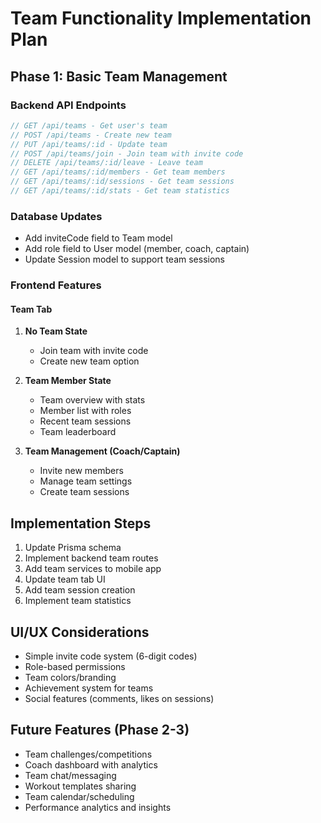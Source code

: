 # Team Functionality Implementation Plan

## Phase 1: Basic Team Management

### Backend API Endpoints

```typescript
// GET /api/teams - Get user's team
// POST /api/teams - Create new team
// PUT /api/teams/:id - Update team
// POST /api/teams/join - Join team with invite code
// DELETE /api/teams/:id/leave - Leave team
// GET /api/teams/:id/members - Get team members
// GET /api/teams/:id/sessions - Get team sessions
// GET /api/teams/:id/stats - Get team statistics
```

### Database Updates
- Add inviteCode field to Team model
- Add role field to User model (member, coach, captain)
- Update Session model to support team sessions

### Frontend Features

#### Team Tab
1. **No Team State**
   - Join team with invite code
   - Create new team option

2. **Team Member State**
   - Team overview with stats
   - Member list with roles
   - Recent team sessions
   - Team leaderboard

3. **Team Management (Coach/Captain)**
   - Invite new members
   - Manage team settings
   - Create team sessions

## Implementation Steps

1. Update Prisma schema
2. Implement backend team routes
3. Add team services to mobile app
4. Update team tab UI
5. Add team session creation
6. Implement team statistics

## UI/UX Considerations

- Simple invite code system (6-digit codes)
- Role-based permissions
- Team colors/branding
- Achievement system for teams
- Social features (comments, likes on sessions)

## Future Features (Phase 2-3)

- Team challenges/competitions
- Coach dashboard with analytics
- Team chat/messaging
- Workout templates sharing
- Team calendar/scheduling
- Performance analytics and insights
